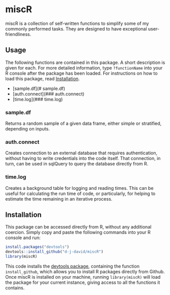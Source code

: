 # miscR

miscR is a collection of self-written functions to simplify some of my commonly performed tasks. 
They are designed to have exceptional user-friendliness.

## Usage

The following functions are contained in this package. A short description is given for each. For 
more detailed information, type `?functionName` into your R console after the package has been 
loaded. For instructions on how to load this package, read [Installation](#Installation).

* [sample.df](# sample.df)
* [auth.connect](### auth.connect)
* [time.log](### time.log)

### sample.df

Returns a random sample of a given data frame, either simple or stratified, depending on inputs. 

### auth.connect

Creates connection to an external database that requires authentication, without having to write
credentials into the code itself. That connection, in turn, can be used in sqlQuery to query the
database directly from R.

### time.log

Creates a background table for logging and reading times. This can be useful for calculating the run
time of code, or particularly, for helping to estimate the time remaining in an iterative process.

## Installation

This package can be accessed directly from R, without any additional coercion. Simply copy and 
paste the following commands into your R console and run:

```R
install.packages("devtools")  
devtools::install_github("d-j-david/miscR")  
library(miscR)
```

This code installs the [devtools package](https://github.com/hadley/devtools), containing the 
function `install_github`, which allows you to install R packages directly from Github. Once miscR 
is installed on your machine, running `library(miscR)` will load the package for your current 
instance, giving access to all the functions it contains.
